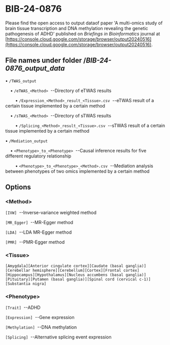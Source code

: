 # BIB-24-0876
Please find the open access to output dataof paper 'A multi-omics study of brain tissue transcription and DNA methylation revealing the genetic pathogenesis of ADHD' published on _Briefings in Bioinformatics_ journal at [https://console.cloud.google.com/storage/browser/output20240516](https://console.cloud.google.com/storage/browser/output20240516).

## File names under folder /_BIB-24-0876_output_data_
• `/TWAS_output`

&nbsp;&nbsp;&nbsp;&nbsp;• `/eTWAS_<Method>`  &nbsp;--Directory of eTWAS results

&nbsp;&nbsp;&nbsp;&nbsp;&nbsp;&nbsp;&nbsp;&nbsp;• `/Expression_<Method>_result_<Tissue>.csv`  &nbsp;--eTWAS result of a certain tissue implemented by a certain method

&nbsp;&nbsp;&nbsp;&nbsp;• `/sTWAS_<Method>`  &nbsp;--Directory of sTWAS results

&nbsp;&nbsp;&nbsp;&nbsp;&nbsp;&nbsp;&nbsp;&nbsp;• `/Splicing_<Method>_result_<Tissue>.csv`  &nbsp;--sTWAS result of a certain tissue implemented by a certain method

• `/Mediation_output`

&nbsp;&nbsp;&nbsp;&nbsp;• `<Phenotype>_to_<Phenotype>`  &nbsp;--Causal inference results for five different regulatory relationship

&nbsp;&nbsp;&nbsp;&nbsp;&nbsp;&nbsp;&nbsp;&nbsp;• `<Phenotype>_to_<Phenotype>_<Method>.csv`  &nbsp;--Mediation analysis between phenotypes of two omics implemented by a certain method
## Options
### \<Method\>
`[IVW]`  &nbsp;--Inverse-variance weighted method

`[MR_Egger]`  &nbsp;--MR-Egger method

`[LDA]`  &nbsp;--LDA MR-Egger method

`[PMR]`  &nbsp;--PMR-Egger method
### \<Tissue\>
`[Amygdala][Anterior cingulate cortex][Caudate (basal ganglia)][Cerebellar hemisphere][Cerebellum][Cortex][Frontal cortex][Hippocampus][Hypothalamus][Nucleus accumbens (basal ganglia)][Pituitary][Putamen (basal ganglia)][Spinal cord (cervical c-1)][Substantia nigra]`
### \<Phenotype\>
`[Trait]`  &nbsp;--ADHD

`[Expression]`  &nbsp;--Gene expression

`[Methylation]`  &nbsp;--DNA methylation

`[Splicing]`  &nbsp;--Alternative splicing event expression
